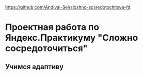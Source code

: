 https://github.com/Andival-Sei/slozhno-sosredotochitsya-fd

# Проектная работа по Яндекс.Практикуму "Сложно сосредоточиться"

## Учимся адаптиву
